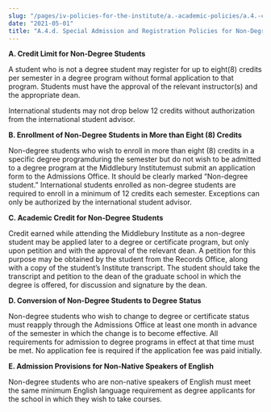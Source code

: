 ```yaml
---
slug: "/pages/iv-policies-for-the-institute/a.-academic-policies/a.4.-change-of-academic-program/a.4.d.-special-admission-and-registration-policies-for-non-degree-students"
date: "2021-05-01"
title: "A.4.d. Special Admission and Registration Policies for Non-Degree Students"
---
```


**A. Credit Limit for Non-Degree Students**

A student who is not a degree student may register for up to eight(8) credits per semester in a degree program without formal application to that program. Students must have the approval of the relevant instructor(s) and the appropriate dean.

International students may not drop below 12 credits without authorization from the international student advisor.

**B. Enrollment of Non-Degree Students in More than Eight (8) Credits**

Non-degree students who wish to enroll in more than eight (8) credits in a specific degree programduring the semester but do not wish to be admitted to a degree program at the Middlebury Institutemust submit an application form to the Admissions Office. It should be clearly marked “Non-degree student.” International students enrolled as non-degree students are required to enroll in a minimum of 12 credits each semester. Exceptions can only be authorized by the international student advisor.

**C. Academic Credit for Non-Degree Students**

Credit earned while attending the Middlebury Institute as a non-degree student may be applied later to a degree or certificate program, but only upon petition and with the approval of the relevant dean. A petition for this purpose may be obtained by the student from the Records Office, along with a copy of the student’s Institute transcript. The student should take the transcript and petition to the dean of the graduate school in which the degree is offered, for discussion and signature by the dean.

**D. Conversion of Non-Degree Students to Degree Status**

Non-degree students who wish to change to degree or certificate status must reapply through the Admissions Office at least one month in advance of the semester in which the change is to become effective. All requirements for admission to degree programs in effect at that time must be met. No application fee is required if the application fee was paid initially.

**E. Admission Provisions for Non-Native Speakers of English**

Non-degree students who are non-native speakers of English must meet the same minimum English language requirement as degree applicants for the school in which they wish to take courses.
